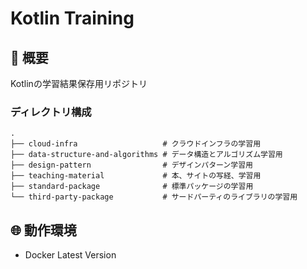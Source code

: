 # Kotlin Training

## 📌 概要
Kotlinの学習結果保存用リポジトリ

### ディレクトリ構成
```
.
├── cloud-infra                   # クラウドインフラの学習用
├── data-structure-and-algorithms # データ構造とアルゴリズム学習用
├── design-pattern                # デザインパターン学習用
├── teaching-material             # 本、サイトの写経、学習用
├── standard-package              # 標準パッケージの学習用
└── third-party-package           # サードパーティのライブラリの学習用
```

## 🌐 動作環境
* Docker Latest Version

